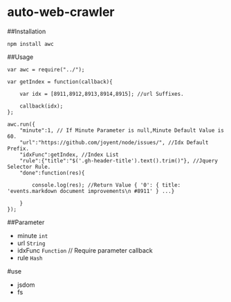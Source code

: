 auto-web-crawler
================

##Installation

    npm install awc
    
##Usage

    var awc = require("../");
    
    var getIndex = function(callback){
    
    	var idx = [8911,8912,8913,8914,8915]; //url Suffixes.
    	
    	callback(idx);
    };
    
    awc.run({
	    "minute":1, // If Minute Parameter is null,Minute Default Value is 60.
	    "url":"https://github.com/joyent/node/issues/", //Idx Default Prefix.
	    "idxFunc":getIndex, //Index List
	    "rule":{"title":"$('.gh-header-title').text().trim()"}, //Jquery Selector Rule.
	    "done":function(res){
	    
    		console.log(res); //Return Value { '0': { title: 'events.markdown document improvements\n #8911' } ...}
    		
	    }
    });
    
##Parameter

+ minute `int` 
+ url `String`
+ idxFunc `Function` // Require parameter callback
+ rule `Hash`

#use
+ jsdom
+ fs
